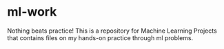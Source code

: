 # ml-work
Nothing beats practice! This is a repository for Machine Learning Projects that contains files on my hands-on practice through ml problems.

